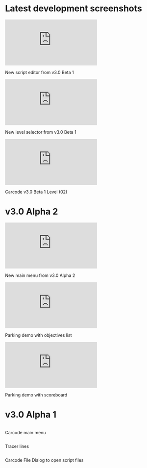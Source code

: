 # Latest development screenshots #

![![](http://img99.imageshack.us/img99/3830/ccshot8zh3.th.png)](http://img99.imageshack.us/my.php?image=ccshot8zh3.png)

New script editor from v3.0 Beta 1

![![](http://img139.imageshack.us/img139/1351/ccshot9gq7.th.png)](http://img139.imageshack.us/my.php?image=ccshot9gq7.png)

New level selector from v3.0 Beta 1

![![](http://img99.imageshack.us/img99/54/ccshot10nz8.th.png)](http://img99.imageshack.us/my.php?image=ccshot10nz8.png)

Carcode v3.0 Beta 1 Level (02)


# v3.0 Alpha 2 #

![![](http://img524.imageshack.us/img524/1241/ccshot6wl4.th.png)](http://img524.imageshack.us/my.php?image=ccshot6wl4.png)

New main menu from v3.0 Alpha 2

![![](http://img168.imageshack.us/img168/6334/ccshot7lp9.th.png)](http://img168.imageshack.us/my.php?image=ccshot7lp9.png)

Parking demo with objectives list

![![](http://img261.imageshack.us/img261/2082/ccshot5no3.th.png)](http://img261.imageshack.us/my.php?image=ccshot5no3.png)

Parking demo with scoreboard


# v3.0 Alpha 1 #

![![](http://img68.imageshack.us/img68/3720/ccmainmenumc0.th.png)](http://img68.imageshack.us/img68/3720/ccmainmenumc0.png)

Carcode main menu

![![](http://img368.imageshack.us/img368/3285/ccshotzi8.th.png)](http://img368.imageshack.us/img368/3285/ccshotzi8.png)

Tracer lines

![![](http://img370.imageshack.us/img370/4927/ccfiledialogrh2.th.png)](http://img370.imageshack.us/img370/4927/ccfiledialogrh2.png)

Carcode File Dialog to open script files